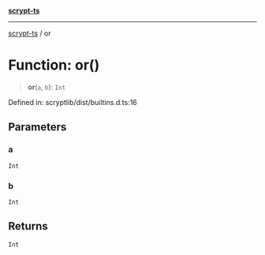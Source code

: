 [**scrypt-ts**](../README.md)

***

[scrypt-ts](../globals.md) / or

# Function: or()

> **or**(`a`, `b`): `Int`

Defined in: scryptlib/dist/builtins.d.ts:16

## Parameters

### a

`Int`

### b

`Int`

## Returns

`Int`

